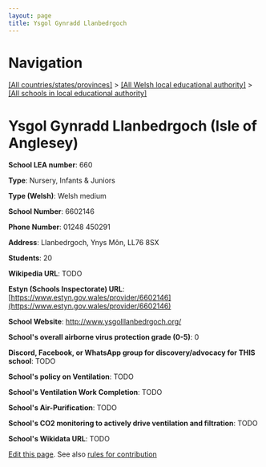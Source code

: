 ```yaml
---
layout: page
title: Ysgol Gynradd Llanbedrgoch
---
```

# Navigation

[[All countries/states/provinces]](../../..) > [[All Welsh local educational authority]](../..) > [[All schools in local educational authority]](..)

# Ysgol Gynradd Llanbedrgoch (Isle of Anglesey)

**School LEA number**: 660

**Type**: Nursery, Infants & Juniors

**Type (Welsh)**: Welsh medium

**School Number**: 6602146

**Phone Number**: 01248 450291

**Address**: Llanbedrgoch, Ynys Môn, LL76 8SX

**Students**: 20

**Wikipedia URL**: TODO

**Estyn (Schools Inspectorate) URL**: [https://www.estyn.gov.wales/provider/6602146](https://www.estyn.gov.wales/provider/6602146)

**School Website**: http://www.ysgolllanbedrgoch.org/

**School's overall airborne virus protection grade (0-5)**: 0

**Discord, Facebook, or WhatsApp group for discovery/advocacy for THIS school**: TODO

**School's policy on Ventilation**: TODO

**School's Ventilation Work Completion**: TODO

**School's Air-Purification**: TODO

**School's CO2 monitoring to actively drive ventilation and filtration**: TODO

**School's Wikidata URL**: TODO




[Edit this page](https://github.com/VentilationProject/Wales/edit/prif/./Isle_of_Anglesey/Ysgol_Gynradd_Llanbedrgoch.md). See also [rules for contribution](../../../contribution-rules/)